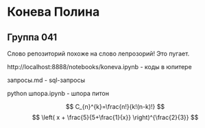 #  Конева Полина
## Группа 041
Слово репозиторий похоже на слово лепрозорий! Это пугает. 

http://localhost:8888/notebooks/koneva.ipynb   -   коды в юпитере

запросы.md - sql-запросы

python шпора.ipynb - шпора питон


$$ С_{n}^{k}=\frac{n!}{k!(n-k)!} $$
$$ \left( x + \frac{5}{5+\frac{1}{x}} \right)^{\frac{2}{3}} $$
